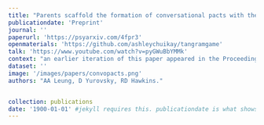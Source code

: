 ```yaml
---
title: "Parents scaffold the formation of conversational pacts with their children."
publicationdate: 'Preprint'
journal: ''
paperurl: 'https://psyarxiv.com/4fpr3'
openmaterials: 'https://github.com/ashleychuikay/tangramgame'
talk: 'https://www.youtube.com/watch?v=pyGWuBbYMMk'
context: "an earlier iteration of this paper appeared in the Proceedings of the 42nd Annual Conference of the Cognitive Science Society."
dataset: ''
image: '/images/papers/convopacts.png'
authors: "AA Leung, D Yurovsky, RD Hawkins."


collection: publications
date: '1900-01-01' #jekyll requires this. publicationdate is what shows up
---
```

